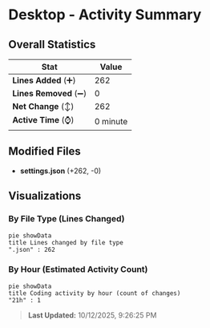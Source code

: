 # Desktop - Activity Summary 

## Overall Statistics

| Stat                   | Value                                                             |
| ---------------------- | ----------------------------------------------------------------- |
| **Lines Added** (➕)   | 262                                          |
| **Lines Removed** (➖) | 0                                        |
| **Net Change** (↕)    | 262                |
| **Active Time** (⌚)   | 0 minute |


## Modified Files
- **settings.json** (+262, -0)

## Visualizations

### By File Type (Lines Changed)

```mermaid
pie showData
title Lines changed by file type
".json" : 262
```

### By Hour (Estimated Activity Count)

```mermaid
pie showData
title Coding activity by hour (count of changes)
"21h" : 1
```


> **Last Updated:** 10/12/2025, 9:26:25 PM